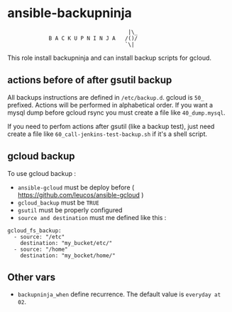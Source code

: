 # ansible-backupninja
                                          |\_
                 B A C K U P N I N J A   /()/
                                         `\|

This role install backupninja and can install backup scripts for gcloud.

## actions before of after gsutil backup

All backups instructions are defined in `/etc/backup.d`. gcloud is `50_` prefixed. Actions will be performed in alphabetical order. If you want a mysql dump before gcloud rsync you must create a file like `40_dump.mysql`.

If you need to perfom actions after gsutil (like a backup test), just need create a file like `60_call-jenkins-test-backup.sh` if it's a shell script.

## gcloud backup

To use gcloud backup :
  - `ansible-gcloud` must be deploy before ( https://github.com/leucos/ansible-gcloud )
  - `gcloud_backup` must be `TRUE`
  - `gsutil` must be properly configured
  - `source and destination` must me defined like this :

```
gcloud_fs_backup:
  - source: "/etc"
    destination: "my_bucket/etc/"
  - source: "/home"
    destination: "my_bocket/home/"
```

## Other vars

- `backupninja_when` define recurrence. The default value is `everyday at 02`.